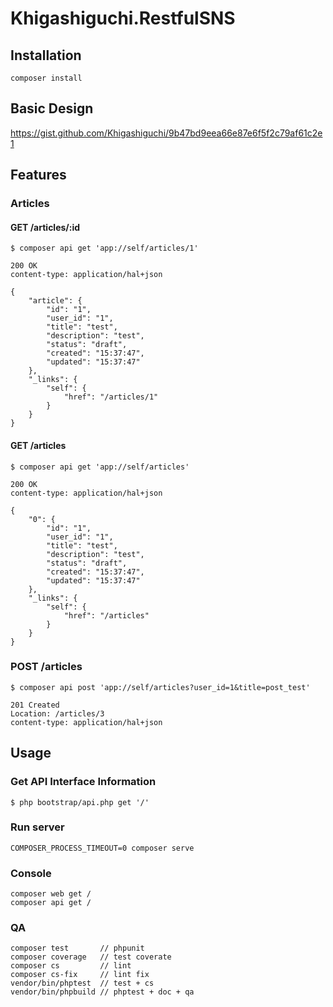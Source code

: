 # Khigashiguchi.RestfulSNS

## Installation

    composer install

## Basic Design
https://gist.github.com/Khigashiguchi/9b47bd9eea66e87e6f5f2c79af61c2e1

## Features
### Articles
#### GET /articles/:id

```
$ composer api get 'app://self/articles/1'
```
   
```
200 OK
content-type: application/hal+json

{
	"article": {
		"id": "1",
		"user_id": "1",
		"title": "test",
		"description": "test",
		"status": "draft",
		"created": "15:37:47",
		"updated": "15:37:47"
	},
	"_links": {
		"self": {
			"href": "/articles/1"
		}
	}
}
```

#### GET /articles

```
$ composer api get 'app://self/articles'
```

```
200 OK
content-type: application/hal+json

{
    "0": {
        "id": "1",
        "user_id": "1",
        "title": "test",
        "description": "test",
        "status": "draft",
        "created": "15:37:47",
        "updated": "15:37:47"
    },
    "_links": {
        "self": {
            "href": "/articles"
        }
    }
}

```

### POST /articles

```$xslt
$ composer api post 'app://self/articles?user_id=1&title=post_test'
```

```$xslt
201 Created
Location: /articles/3
content-type: application/hal+json
```

## Usage
### Get API Interface Information

```$xslt
$ php bootstrap/api.php get '/'
```
### Run server

    COMPOSER_PROCESS_TIMEOUT=0 composer serve

### Console

    composer web get /
    composer api get /

### QA

    composer test       // phpunit
    composer coverage   // test coverate
    composer cs         // lint
    composer cs-fix     // lint fix
    vendor/bin/phptest  // test + cs
    vendor/bin/phpbuild // phptest + doc + qa
